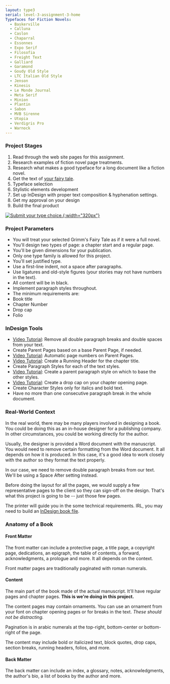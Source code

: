 ```yaml
---
layout: type3
serial: level-3-assignment-3-home
Typefaces for Fiction Novels:
  - Baskerville
  - Calluna
  - Caslon
  - Chaparral
  - Essonnes
  - Expo Serif
  - Filosofia
  - Freight Text
  - Galliard
  - Garamond
  - Goudy Old Style
  - LTC Italian Old Style
  - Jenson
  - Kinesis
  - Le Monde Journal
  - Meta Serif
  - Minion
  - Plantin
  - Sabon
  - MVB Sirenne
  - Utopia
  - Verdigris Pro
  - Warnock
---
```

### Project Stages

<ol>
	<li>Read through the web site pages for this assignment.</li>
	<li>Research examples of fiction novel page treatments.</li>
	<li>Research what makes a good typeface for a long document like a fiction novel.</li>
	<li>Get the text of <a href="http://www-2.cs.cmu.edu/~spok/grimmtmp/" title="Get the text for your fairy tale." target="_blank">your fairy tale</a>.</li>
	<li>Typeface selection</li>
	<li>Stylistic elements development</li>
	<li>Set up InDesign with proper text composition & hyphenation settings.</li>
	<li>Get my approval on your design</li>
	<li>Build the final product</li>
</ol>

[![Submit your type choice.]({{site.url}}/svg/button-submit-type-choice.svg "Submit your type choice."){:width="320px"}](https://forms.office.com/r/xDC77zxwSK)

### Project Parameters

<ul class="hasBullets">
	<li>You will treat your selected Grimm's Fairy Tale as if it were a full novel.</li>
	<li>You'll design two types of page: a chapter start and a regular page.</li>
	<li>You'll be given dimensions for your publication.</li>
	<li>Only one type family is allowed for this project.</li>
	<li>You'll set justified type.</li>
	<li>Use a first-line indent, not a space after paragraphs.</li>
	<li>Use ligatures and old-style figures (your stories may not have numbers in the text).</li>
	<li>All content will be in black.</li>
	<li>Implement paragraph styles throughout.</li>
	<li>The minimum requirements are:</li>
	<li class="second">Book title</li>
	<li class="second">Chapter Number</li>
	<li class="second">Drop cap</li>
	<li class="second">Folio</li>
</ul>

### InDesign Tools

<ul class="hasBullets">
	<li><a href="https://youtu.be/o0aubQ4T2_Y" title="Video tutorial for Find/Change in InDesign" target="_blank">Video Tutorial</a>: Remove all double paragraph breaks and double spaces from your text.</li>
	<li>Create Parent Pages based on a base Parent Page, if needed.</li>
	<li><a href="https://www.youtube.com/watch?v=TUBfSw84wt8" title="Video tutorial for creating automatic page numbers in InDesign" target="_blank">Video Tutorial</a>: Automatic page numbers on Parent Pages.</li>
	<li><a href="https://www.youtube.com/watch?v=fYPXkHnawN0" title="Video tutorial for creating Running Headers in InDesign" target="_blank">Video Tutorial</a>: Create a Running Header for the chapter title.</li>
	<li>Create Paragraph Styles for each of the text styles.</li>
	<li><a href="https://youtu.be/4Npyv18YZag" title="Video tutorial for creating paragraph styles in InDesign" target="_blank">Video Tutorial</a>: Create a parent paragraph style on which to base the other styles.</li>
	<li><a href="https://www.youtube.com/watch?v=AKPclQr00ro" title="Video tutorial for creating Drop Caps in InDesign" target="_blank">Video Tutorial</a>: Create a drop cap on your chapter opening page.</li>
	<li>Create Character Styles only for italics and bold text.</li>
	<li>Have no more than one consecutive paragraph break in the whole document.</li>
</ul>


### Real-World Context

In the real world, there may be many players involved in designing a book. You could be doing this as an in-house designer for a publishing company. In other circumstances, you could be working directly for the author.

Usually, the designer is provided a Word document with the manuscript. You would need to remove certain formatting from the Word document. It all depends on how it is produced. In this case, it's a good idea to work closely with the author so they format the text properly.

In our case, we need to remove double paragraph breaks from our text. We'll be using a Space After setting instead.

Before doing the layout for all the pages, we would supply a few representative pages to the client so they can sign-off on the design. That's what this project is going to be -- just those few pages.

The printer will guide you in the some technical requirements. IRL, you may need to build an [InDesign book file](https://helpx.adobe.com/indesign/using/creating-book-files.html).

### Anatomy of a Book

#### Front Matter

The front matter can include a protective page, a title page, a copyright page, dedications, an epigraph, the table of contents, a forward, acknowledgments, a prologue and more. It all depends on the context.

Front matter pages are traditionally paginated with roman numerals.

#### Content

The main part of the book made of the actual manuscript. It'll have regular pages and chapter pages. **This is we're doing in this project.**

The content pages may contain ornaments. You can use an ornament from your font on chapter opening pages or for breaks in the text. *These should not be distracting.*

Pagination is in arabic numerals at the top-right, bottom-center or bottom-right of the page.

The content may include bold or italicized text, block quotes, drop caps, section breaks, running headers, folios, and more.

#### Back Matter

The back matter can include an index, a glossary, notes, acknowledgments, the author's bio, a list of books by the author and more.